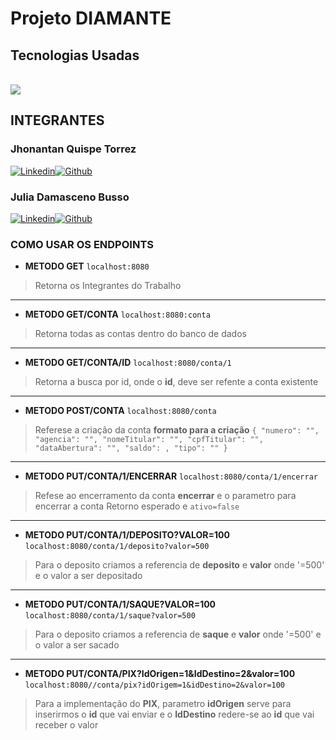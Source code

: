 # Projeto DIAMANTE
## Tecnologias Usadas

<div style="display: inline_block"><br> 
  <img aling="center" src="https://img.shields.io/badge/Java-ED8B00?style=for-the-badge&logo=java&logoColor=white"/>
</div>

## INTEGRANTES
### Jhonantan Quispe Torrez
[![Linkedin](https://img.shields.io/badge/LinkedIn-0077B5?style=for-the-badge&logo=linkedin&logoColor=white
)](https://www.linkedin.com/in/jhonatan-quispe-torrez-360b60198/)[![Github](https://img.shields.io/badge/GitHub-100000?style=for-the-badge&logo=github&logoColor=white)](https://github.com/JhowQT)
### Julia Damasceno Busso
[![Linkedin](https://img.shields.io/badge/LinkedIn-0077B5?style=for-the-badge&logo=linkedin&logoColor=white
)](https://www.linkedin.com/in/jhonatan-quispe-torrez-360b60198/)[![Github](https://img.shields.io/badge/GitHub-100000?style=for-the-badge&logo=github&logoColor=white)](https://github.com/JhowQT)

### COMO USAR OS ENDPOINTS

- **METODO GET**
`localhost:8080`
> Retorna os Integrantes do Trabalho
_______________________________________________________________________________________________________
- **METODO GET/CONTA**
`localhost:8080:conta`
> Retorna todas as contas dentro do banco de dados
_______________________________________________________________________________________________________
- **METODO GET/CONTA/ID**
`localhost:8080/conta/1`
> Retorna a busca por id, onde o **id**, deve ser refente a conta existente
_______________________________________________________________________________________________________
- **METODO POST/CONTA**
`localhost:8080/conta`
> Referese a criação da conta
> **formato para a criação**
 `{
  "numero": "",
  "agencia": "",
  "nomeTitular": "",
  "cpfTitular": "",
  "dataAbertura": "",
  "saldo": ,
  "tipo": ""
}
`
_______________________________________________________________________________________________________
- **METODO PUT/CONTA/1/ENCERRAR**
`localhost:8080/conta/1/encerrar`
>Refese ao encerramento da conta **encerrar** e o parametro para encerrar a conta
>Retorno esperado e `ativo=false`
_______________________________________________________________________________________________________
- **METODO PUT/CONTA/1/DEPOSITO?VALOR=100**
`localhost:8080/conta/1/deposito?valor=500`
>Para o deposito criamos a referencia de **deposito** e **valor** onde '=500' e o valor a ser depositado
_______________________________________________________________________________________________________
- **METODO PUT/CONTA/1/SAQUE?VALOR=100**
`localhost:8080/conta/1/saque?valor=500`
>Para o deposito criamos a referencia de **saque** e **valor** onde '=500' e o valor a ser sacado
_______________________________________________________________________________________________________
- **METODO PUT/CONTA/PIX?IdOrigen=1&IdDestino=2&valor=100**
`localhost:8080//conta/pix?idOrigem=1&idDestino=2&valor=100`
> Para a implementação do **PIX**, parametro **idOrigen** serve para inserirmos o **id** que vai enviar e o **IdDestino** redere-se ao **id** que vai receber o valor























